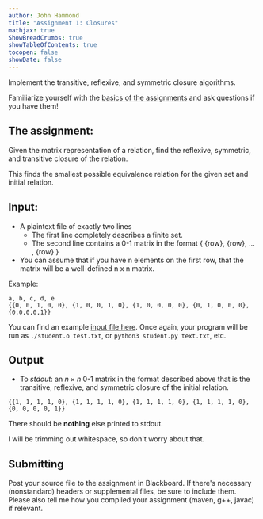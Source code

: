 ```yaml
---
author: John Hammond
title: "Assignment 1: Closures"
mathjax: true
ShowBreadCrumbs: true
showTableOfContents: true
tocopen: false
showDate: false
---
```


Implement the transitive, reflexive, and symmetric closure algorithms.
<!--more-->

Familiarize yourself with the [basics of the assignments](../basics/) and ask questions if you have them!

## The assignment:

Given the matrix representation of a relation, find the reflexive,
symmetric, and transitive closure of the relation. 

This finds the smallest possible equivalence relation for the given set
and initial relation.

## Input:

-   A plaintext file of exactly two lines
    -   The first line completely describes a finite set.
    -   The second line contains a 0-1 matrix in the format { {row}, {row},
        ... , {row} }
-   You can assume that if you have n elements on the first row, that
    the matrix will be a well-defined n x n matrix.

Example:

``` text
a, b, c, d, e
{{0, 0, 1, 0, 0}, {1, 0, 0, 1, 0}, {1, 0, 0, 0, 0}, {0, 1, 0, 0, 0}, {0,0,0,0,1}}
```

You can find an example [input file
here](./relationsTestData.txt). Once again, your program will be run as `./student.o test.txt`, or `python3 student.py text.txt`, etc.

## Output

-   To *stdout*: an $n\times n$ 0-1 matrix in the format described
    above that is the transitive, reflexive, and symmetric closure of the initial relation.

``` text
{{1, 1, 1, 1, 0}, {1, 1, 1, 1, 0}, {1, 1, 1, 1, 0}, {1, 1, 1, 1, 0}, {0, 0, 0, 0, 1}} 
```

There should be **nothing** else printed to stdout.

I will be trimming out whitespace, so don't worry about that.

## Submitting

Post your source file to the assignment in Blackboard. If there's necessary (nonstandard) headers or supplemental files, be sure to include them. Please also tell me how you compiled your assignment (maven, g++, javac) if relevant.